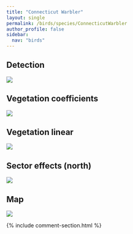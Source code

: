 ```yaml
---
title: "Connecticut Warbler"
layout: single
permalink: /birds/species/ConnecticutWarbler
author_profile: false
sidebar:
  nav: "birds"
---
```


<h2>Detection</h2>

<img src="https://beallen.github.io/DevelopmentWebsite/assets/images/birds/ConnecticutWarbler/det.jpg">

<h2>Vegetation coefficients</h2>

<img src="https://beallen.github.io/DevelopmentWebsite/assets/images/birds/ConnecticutWarbler/veghf.jpg">

<h2>Vegetation linear</h2>

<img src="https://beallen.github.io/DevelopmentWebsite/assets/images/birds/ConnecticutWarbler/lin-north.jpg">

<h2>Sector effects (north)</h2>

<img src="https://beallen.github.io/DevelopmentWebsite/assets/images/birds/ConnecticutWarbler/sector-north.jpg">

<h2>Map</h2>

<img src="https://beallen.github.io/DevelopmentWebsite/assets/images/birds/ConnecticutWarbler/map.jpg">

{% include comment-section.html %}
